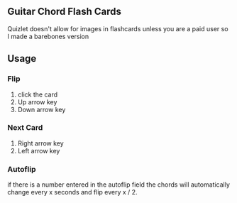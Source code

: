 ## Guitar Chord Flash Cards
Quizlet doesn't allow for images in flashcards unless you are a paid user so I made a barebones version

## Usage
### Flip
1. click the card
2. Up arrow key
3. Down arrow key

### Next Card
1. Right arrow key
2. Left arrow key

### Autoflip
if there is a number entered in the autoflip field the chords will automatically change every x seconds and flip every x / 2.
